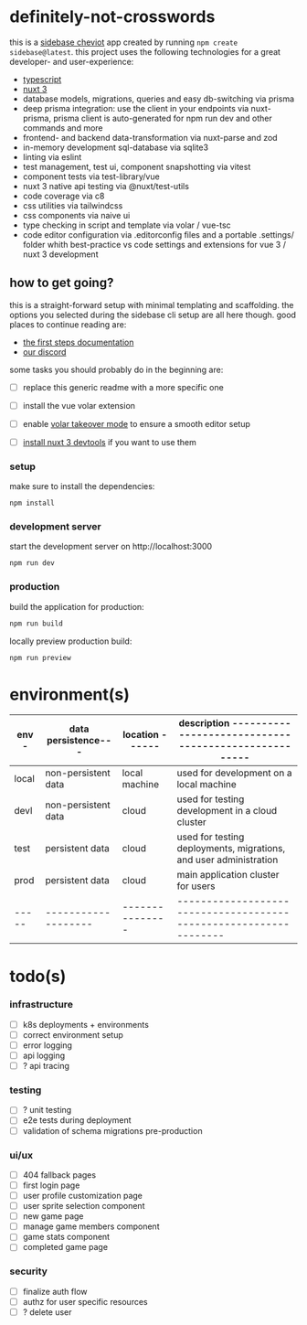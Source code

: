 # definitely-not-crosswords

this is a [sidebase cheviot](https://sidebase.io/) app created by running `npm create sidebase@latest`. this project uses the following technologies for a great developer- and user-experience:
- [typescript](https://www.typescriptlang.org/)
- [nuxt 3](https://nuxt.com)
- database models, migrations, queries and easy db-switching via prisma
- deep prisma integration: use the client in your endpoints via nuxt-prisma, prisma client is auto-generated for npm run dev and other commands and more
- frontend- and backend data-transformation via nuxt-parse and zod
- in-memory development sql-database via sqlite3
- linting via eslint
- test management, test ui, component snapshotting via vitest
- component tests via test-library/vue
- nuxt 3 native api testing via @nuxt/test-utils
- code coverage via c8
- css utilities via tailwindcss
- css components via naive ui
- type checking in script and template via volar / vue-tsc
- code editor configuration via .editorconfig files and a portable .settings/ folder whith best-practice vs code settings and extensions for vue 3 / nuxt 3 development

## how to get going?

this is a straight-forward setup with minimal templating and scaffolding. the options you selected during the sidebase cli setup are all here though. good places to continue reading are:
- [the first steps documentation](https://sidebase.io/sidebase/usage)
- [our discord](https://discord.gg/auc8ecegzx)

some tasks you should probably do in the beginning are:
- [ ] replace this generic readme with a more specific one
- [ ] install the vue volar extension
- [ ] enable [volar takeover mode](https://nuxt.com/docs/getting-started/installation#prerequisites) to ensure a smooth editor setup
- [ ] [install nuxt 3 devtools](https://github.com/nuxt/devtools#installation) if you want to use them


### setup

make sure to install the dependencies:

```bash
npm install
```

### development server

start the development server on http://localhost:3000

```bash
npm run dev
```

### production

build the application for production:

```bash
npm run build
```

locally preview production build:

```bash
npm run preview
```

# environment(s)
| env - | data persistence--- | location ------ | description ----------------------------------------------------- |
| ----- | ------------------- | --------------- | ----------------------------------------------------------------- |
| local | non-persistent data | local machine   | used for development on a local machine                           |
| devl  | non-persistent data | cloud           | used for testing development in a cloud cluster                   |
| test  | persistent data     | cloud           | used for testing deployments, migrations, and user administration |
| prod  | persistent data     | cloud           | main application cluster for users                                |
| ----- | ------------------- | --------------- | ----------------------------------------------------------------- |

# todo(s)

### infrastructure
- [ ] k8s deployments + environments
- [ ] correct environment setup
- [ ] error logging
- [ ] api logging
- [ ] ? api tracing

### testing
- [ ] ? unit testing
- [ ] e2e tests during deployment
- [ ] validation of schema migrations pre-production

### ui/ux
- [ ] 404 fallback pages
- [ ] first login page
- [ ] user profile customization page
- [ ] user sprite selection component
- [ ] new game page
- [ ] manage game members component
- [ ] game stats component
- [ ] completed game page

### security
- [ ] finalize auth flow
- [ ] authz for user specific resources
- [ ] ? delete user
